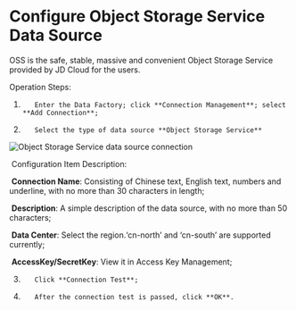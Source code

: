 # Configure Object Storage Service Data Source

OSS is the safe, stable, massive and convenient Object Storage Service provided by JD Cloud for the users.

Operation Steps:

1.        Enter the Data Factory; click **Connection Management**; select **Add Connection**;

2.        Select the type of data source **Object Storage Service**

![Object Storage Service data source connection](../../../../../image/Data-Integration/oss-connection.png)

​    Configuration Item Description:

​    **Connection Name**: Consisting of Chinese text, English text, numbers and underline, with no more than 30 characters in length;

​    **Description**: A simple description of the data source, with no more than 50 characters;

​    **Data Center**: Select the region.‘cn-north’ and ‘cn-south’ are supported currently;

​    **AccessKey/SecretKey**: View it in Access Key Management;

3.        Click **Connection Test**;

4.        After the connection test is passed, click **OK**.